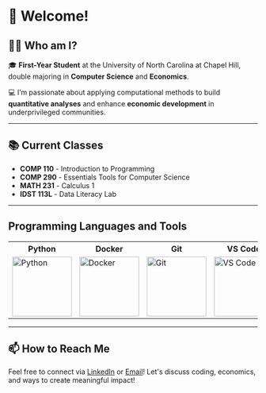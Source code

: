 # 👋 Welcome!

## 👨‍💻 Who am I? 

🎓 **First-Year Student** at the University of North Carolina at Chapel Hill, double majoring in **Computer Science** and **Economics**.

💻 I’m passionate about applying computational methods to build **quantitative analyses** and enhance **economic development** in underprivileged communities.

---

## 📚 Current Classes

- **COMP 110** - Introduction to Programming  
- **COMP 290** - Essentials Tools for Computer Science  
- **MATH 231** - Calculus 1  
- **IDST 113L** - Data Literacy Lab  

---

## Programming Languages and Tools

<table>
  <tr>
    <th>Python</th>
    <th>Docker</th>
    <th>Git</th>
    <th>VS Code</th>
    <th>C++</th>
    <th>Pandas</th>
  </tr>
  <tr>
    <td><img src="https://www.python.org/static/community_logos/python-logo-master-v3-TM.png" alt="Python" width="120"/></td>
    <td><img src="https://www.docker.com/sites/default/files/d8/2019-07/Moby-logo.png" alt="Docker" width="120"/></td>
    <td><img src="https://git-scm.com/images/logos/downloads/Git-Logo-2Color.png" alt="Git" width="120"/></td>
    <td><img src="https://code.visualstudio.com/assets/images/code-stable.png" alt="VS Code" width="120"/></td>
    <td><img src="https://upload.wikimedia.org/wikipedia/commons/1/18/ISO_C%2B%2B_Logo.svg" alt="C++" width="120"/></td>
    <td><img src="https://upload.wikimedia.org/wikipedia/commons/e/ed/Pandas_logo.svg" alt="Pandas" width="120"/></td>
  </tr>
</table>

---

## 📫 How to Reach Me

Feel free to connect via [LinkedIn](https://www.linkedin.com/in/cauameloo/) or [Email](mailto:cauamelo@unc.edu)! Let's discuss coding, economics, and ways to create meaningful impact!




<!--
**cauamelobr/cauamelobr** is a ✨ _special_ ✨ repository because its `README.md` (this file) appears on your GitHub profile.

Here are some ideas to get you started:

- 🔭 I’m currently working on ...
- 🌱 I’m currently learning ...
- 👯 I’m looking to collaborate on ...
- 🤔 I’m looking for help with ...
- 💬 Ask me about ...
- 📫 How to reach me: ...
- 😄 Pronouns: ...
- ⚡ Fun fact: ...
-->
